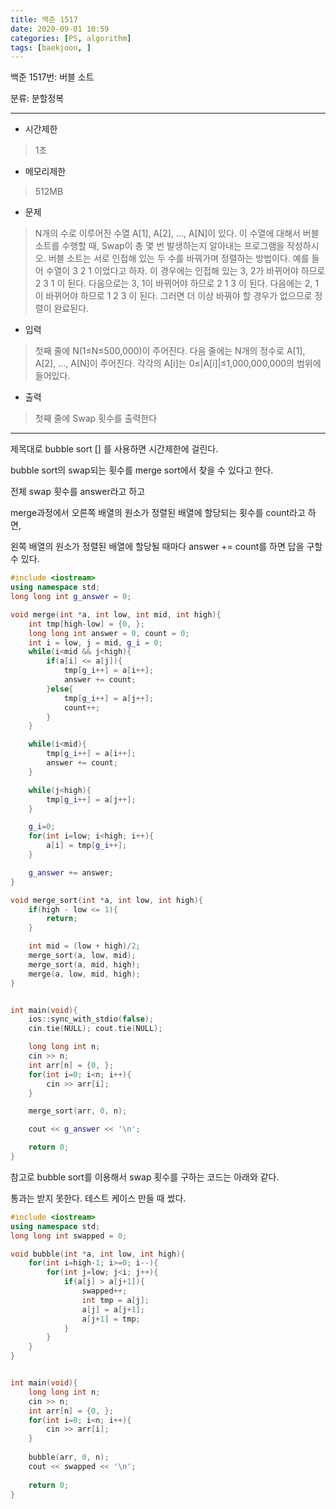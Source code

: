 ```yaml
---
title: 백준 1517
date: 2020-09-01 10:59
categories: [PS, algorithm]
tags: [baekjoon, ]
---
```


백준 1517번: 버블 소트

분류: 분할정복

---
* 시간제한
> 1초

* 메모리제한
> 512MB

* 문제

> N개의 수로 이루어진 수열 A[1], A[2], …, A[N]이 있다. 이 수열에 대해서 버블 소트를 수행할 때, Swap이 총 몇 번 발생하는지 알아내는 프로그램을 작성하시오.
> 버블 소트는 서로 인접해 있는 두 수를 바꿔가며 정렬하는 방법이다. 예를 들어 수열이 3 2 1 이었다고 하자. 이 경우에는 인접해 있는 3, 2가 바뀌어야 하므로 2 3 1 이 된다. 다음으로는 3, 1이 바뀌어야 하므로 2 1 3 이 된다. 다음에는 2, 1이 바뀌어야 하므로 1 2 3 이 된다. 그러면 더 이상 바꿔야 할 경우가 없으므로 정렬이 완료된다.

* 입력

> 첫째 줄에 N(1≤N≤500,000)이 주어진다. 다음 줄에는 N개의 정수로 A[1], A[2], …, A[N]이 주어진다. 각각의 A[i]는 0≤|A[i]|≤1,000,000,000의 범위에 들어있다.

* 출력

> 첫째 줄에 Swap 횟수를 출력한다

---


제목대로 bubble sort [<math>O(n^2)</math>] 를 사용하면 시간제한에 걸린다.

bubble sort의 swap되는 횟수를 merge sort에서 찾을 수 있다고 한다.

전체 swap 횟수를 answer라고 하고 

merge과정에서 오른쪽 배열의 원소가 정렬된 배열에 할당되는 횟수를 count라고 하면,

왼쪽 배열의 원소가 정렬된 배열에 할당될 때마다 answer += count를 하면 답을 구할 수 있다.

```c++
#include <iostream>
using namespace std;
long long int g_answer = 0;

void merge(int *a, int low, int mid, int high){
    int tmp[high-low] = {0, };
    long long int answer = 0, count = 0;
    int i = low, j = mid, g_i = 0;
    while(i<mid && j<high){
        if(a[i] <= a[j]){
            tmp[g_i++] = a[i++];
            answer += count;
        }else{
            tmp[g_i++] = a[j++];
            count++;
        }
    }

    while(i<mid){
        tmp[g_i++] = a[i++];
        answer += count;
    }

    while(j<high){
        tmp[g_i++] = a[j++];
    }

    g_i=0;
    for(int i=low; i<high; i++){
        a[i] = tmp[g_i++];
    }

    g_answer += answer;
}

void merge_sort(int *a, int low, int high){
    if(high - low <= 1){
        return;
    }

    int mid = (low + high)/2;
    merge_sort(a, low, mid);
    merge_sort(a, mid, high);
    merge(a, low, mid, high);
}


int main(void){
    ios::sync_with_stdio(false);
    cin.tie(NULL); cout.tie(NULL);

    long long int n;
    cin >> n;
    int arr[n] = {0, };
    for(int i=0; i<n; i++){
        cin >> arr[i];
    }

    merge_sort(arr, 0, n);

    cout << g_answer << '\n';

    return 0;
}
```



참고로 bubble sort를 이용해서 swap 횟수를 구하는 코드는 아래와 같다.

통과는 받지 못한다. 테스트 케이스 만들 때 썼다.

```c++
#include <iostream>
using namespace std;
long long int swapped = 0;

void bubble(int *a, int low, int high){
    for(int i=high-1; i>=0; i--){
        for(int j=low; j<i; j++){
            if(a[j] > a[j+1]){
                swapped++;
                int tmp = a[j];
                a[j] = a[j+1];
                a[j+1] = tmp;
            }
        }
    }
}


int main(void){
    long long int n;
    cin >> n;
    int arr[n] = {0, };
    for(int i=0; i<n; i++){
        cin >> arr[i];
    }
    
    bubble(arr, 0, n);
    cout << swapped << '\n';
    
    return 0;
}
```

